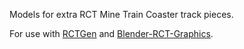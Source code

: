 Models for extra RCT Mine Train Coaster track pieces.

For use with [RCTGen](https://github.com/X123M3-256/RCTGen) and [Blender-RCT-Graphics](https://github.com/oli414/Blender-RCT-Graphics).
